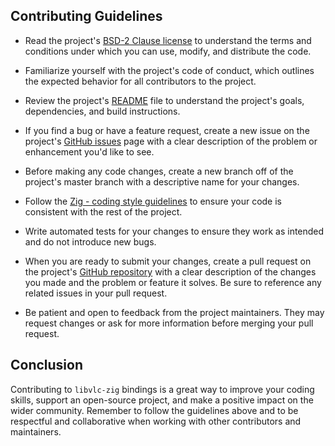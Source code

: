 ## Contributing Guidelines

* Read the project's [BSD-2 Clause license](LICENSE) to understand the terms and conditions under which you can use, modify, and distribute the code.

* Familiarize yourself with the project's code of conduct, which outlines the expected behavior for all contributors to the project.

* Review the project's [README](README.md) file to understand the project's goals, dependencies, and build instructions.

* If you find a bug or have a feature request, create a new issue on the project's [GitHub issues](https://github.com/kassane/libvlc-zig/issues) page with a clear description of the problem or enhancement you'd like to see.

* Before making any code changes, create a new branch off of the project's master branch with a descriptive name for your changes.

* Follow the [Zig - coding style guidelines](https://ziglang.org/documentation/master/#Style-Guide) to ensure your code is consistent with the rest of the project.

* Write automated tests for your changes to ensure they work as intended and do not introduce new bugs.

* When you are ready to submit your changes, create a pull request on the project's [GitHub repository](https://github.com/kassane/libvlc-zig/pulls) with a clear description of the changes you made and the problem or feature it solves. Be sure to reference any related issues in your pull request.

* Be patient and open to feedback from the project maintainers. They may request changes or ask for more information before merging your pull request.

## Conclusion

Contributing to `libvlc-zig` bindings is a great way to improve your coding skills, support an open-source project, and make a positive impact on the wider community. Remember to follow the guidelines above and to be respectful and collaborative when working with other contributors and maintainers.